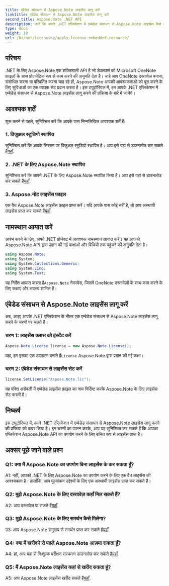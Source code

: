 ```yaml
---
title: एंबेडेड संसाधन से Aspose.Note लाइसेंस लागू करें
linktitle: एंबेडेड संसाधन से Aspose.Note लाइसेंस लागू करें
second_title: Aspose.Note .NET API
description: जानें कि अपने .NET एप्लिकेशन में एम्बेडेड संसाधन से Aspose.Note लाइसेंस कैसे लागू करें। निर्बाध एकीकरण के लिए हमारी चरण-दर-चरण मार्गदर्शिका का पालन करें।
type: docs
weight: 10
url: /hi/net/licensing/apply-license-embedded-resource/
---
```

## परिचय

.NET के लिए Aspose.Note एक शक्तिशाली API है जो डेवलपर्स को Microsoft OneNote फ़ाइलों के साथ प्रोग्रामेटिक रूप से काम करने की अनुमति देता है। चाहे आप OneNote दस्तावेज़ बनाना, संशोधित करना या परिवर्तित करना चाह रहे हों, Aspose.Note आपकी आवश्यकताओं को पूरा करने के लिए सुविधाओं का एक व्यापक सेट प्रदान करता है। इस ट्यूटोरियल में, हम आपके .NET एप्लिकेशन में एम्बेडेड संसाधन से Aspose.Note लाइसेंस लागू करने की प्रक्रिया के बारे में जानेंगे।

## आवश्यक शर्तें

शुरू करने से पहले, सुनिश्चित करें कि आपके पास निम्नलिखित आवश्यक शर्तें हैं:

### 1. विजुअल स्टूडियो स्थापित

 सुनिश्चित करें कि आपके सिस्टम पर विज़ुअल स्टूडियो स्थापित है। आप इसे यहां से डाउनलोड कर सकते हैं[यहाँ](https://visualstudio.microsoft.com/).

### 2. .NET के लिए Aspose.Note स्थापित

 सुनिश्चित करें कि आपने .NET के लिए Aspose.Note स्थापित किया है। आप इसे यहां से डाउनलोड कर सकते हैं[यहाँ](https://releases.aspose.com/note/net/).

### 3. Aspose.नोट लाइसेंस फ़ाइल

 एक वैध Aspose.Note लाइसेंस फ़ाइल प्राप्त करें। यदि आपके पास कोई नहीं है, तो आप अस्थायी लाइसेंस प्राप्त कर सकते हैं[यहाँ](https://purchase.aspose.com/temporary-license/).

## नामस्थान आयात करें

आरंभ करने के लिए, अपने .NET प्रोजेक्ट में आवश्यक नामस्थान आयात करें। यह आपको Aspose.Note API द्वारा प्रदान की गई कक्षाओं और विधियों तक पहुंचने की अनुमति देता है।

```csharp
using Aspose.Note;
using System;
using System.Collections.Generic;
using System.Linq;
using System.Text;
```

 यह निर्देश आयात करता है`Aspose.Note` नेमस्पेस, जिसमें OneNote दस्तावेज़ों के साथ काम करने के लिए कक्षाएं और सदस्य शामिल हैं।

## एंबेडेड संसाधन से Aspose.Note लाइसेंस लागू करें

अब, आइए आपके .NET एप्लिकेशन के भीतर एक एम्बेडेड संसाधन से Aspose.Note लाइसेंस लागू करने के चरणों पर चलते हैं।

### चरण 1: लाइसेंस क्लास को इंस्टेंट करें

```csharp
Aspose.Note.License license = new Aspose.Note.License();
```

 यहां, हम इसका एक उदाहरण बनाते हैं`License` Aspose.Note द्वारा प्रदान की गई कक्षा।

### चरण 2: एंबेडेड संसाधन से लाइसेंस सेट करें

```csharp
license.SetLicense("Aspose.Note.lic");
```

यह पंक्ति असेंबली में एम्बेडेड लाइसेंस फ़ाइल का नाम निर्दिष्ट करके Aspose.Note के लिए लाइसेंस सेट करती है।

## निष्कर्ष

इस ट्यूटोरियल में, हमने .NET एप्लिकेशन में एम्बेडेड संसाधन से Aspose.Note लाइसेंस लागू करने की प्रक्रिया को कवर किया है। इन चरणों का पालन करके, आप यह सुनिश्चित कर सकते हैं कि आपका एप्लिकेशन Aspose.Note API का उपयोग करने के लिए उचित रूप से लाइसेंस प्राप्त है।

## अक्सर पूछे जाने वाले प्रश्न

### Q1: क्या मैं Aspose.Note का उपयोग बिना लाइसेंस के कर सकता हूँ?

A1: नहीं, आपको .NET के लिए Aspose.Note का उपयोग करने के लिए एक वैध लाइसेंस की आवश्यकता है। हालाँकि, आप मूल्यांकन उद्देश्यों के लिए एक अस्थायी लाइसेंस प्राप्त कर सकते हैं।

### Q2: मुझे Aspose.Note के लिए दस्तावेज़ कहाँ मिल सकते हैं?

 A2: आप दस्तावेज़ पा सकते हैं[यहाँ](https://reference.aspose.com/note/net/).

### Q3: मुझे Aspose.Note के लिए समर्थन कैसे मिलेगा?

 उ3: आप Aspose.Note समुदाय से समर्थन प्राप्त कर सकते हैं[यहाँ](https://forum.aspose.com/c/note/28).

### Q4: क्या मैं खरीदने से पहले Aspose.Note आज़मा सकता हूँ?

 A4: हां, आप यहां से निःशुल्क परीक्षण संस्करण डाउनलोड कर सकते हैं[यहाँ](https://releases.aspose.com/).

### Q5: मैं Aspose.Note लाइसेंस कहां से खरीद सकता हूं?

 A5: आप Aspose.Note लाइसेंस खरीद सकते हैं[यहाँ](https://purchase.aspose.com/buy).
